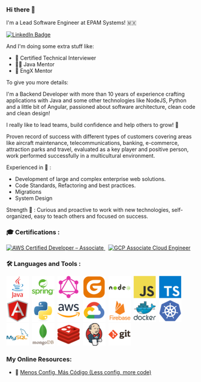 ### Hi there 👋
I'm a Lead Software Engineer at EPAM Systems! 🇲🇽

<div id="badges">
  <a href="https://www.linkedin.com/in/daniel-rojas/">
    <img src="https://img.shields.io/badge/LinkedIn-blue?style=for-the-badge&logo=linkedin&logoColor=white" alt="LinkedIn Badge"/>
  </a>  
</div>

And I'm doing some extra stuff like:
- 🏅 Certified Technical Interviewer 
- 👨‍🏫 Java Mentor
- 💫 EngX Mentor

To give you more details: 

I'm a Backend Developer with more than 10 years of experience crafting applications with Java and some other technologies like NodeJS, Python and a little bit of Angular, passioned about software architecture, clean code and clean design!

I really like to lead teams, build confidence and help others to grow! 🌱

Proven record of success with different types of customers covering areas like aircraft maintenance, telecommunications, banking, e-commerce, attraction parks and travel, evaluated as a key player and positive person, work performed successfully in a multicultural environment.

Experienced in 🚀 :
- Development of large and complex enterprise web solutions.
- Code Standards, Refactoring and best practices.
- Migrations
- System Design

Strength 💪 : Curious and proactive to work with new technologies, self-organized, easy to teach others and focused on success.

### 🎓 Certifications :
<div>
  <a href="https://www.credly.com/badges/621e2f38-235e-4dd1-842b-f58af304c33d">
    <img src="https://images.credly.com/size/340x340/images/b9feab85-1a43-4f6c-99a5-631b88d5461b/image.png" title="AWS Certified Developer – Associate" alt="AWS Certified Developer – Associate" width="140" height="140"/>
  </a>&nbsp;
  <a href="https://www.credential.net/dd5ad3c5-90e5-42db-966d-10143efe8b5a">
    <img src="https://templates.images.credential.net/16590187933301617801540872729153.png" title="GCP Associate Cloud Engineer" alt="GCP Associate Cloud Engineer" width="140" height="140"/></a>&nbsp;
</div>

### :hammer_and_wrench: Languages and Tools :

<div>
  <img src="https://github.com/devicons/devicon/blob/master/icons/java/java-original-wordmark.svg" title="Java" alt="Java" width="60" height="60"/>&nbsp;
  <img src="https://github.com/devicons/devicon/blob/master/icons/spring/spring-original-wordmark.svg" title="Spring" alt="Spring" width="60" height="60"/>&nbsp;
  <img src="https://github.com/devicons/devicon/blob/master/icons/graphql/graphql-plain.svg" title="GraphQL" alt="GraphQL" width="60" height="60"/>&nbsp;
   <img src="https://github.com/devicons/devicon/blob/master/icons/gatling/gatling-plain.svg" title="Gatling" alt="Gatling" width="60" height="60"/>&nbsp;
    <img src="https://github.com/devicons/devicon/blob/master/icons/nodejs/nodejs-original-wordmark.svg" title="NodeJS" alt="NodeJS" width="60" height="60"/>&nbsp;
  <img src="https://github.com/devicons/devicon/blob/master/icons/javascript/javascript-original.svg" title="JavaScript" alt="JavaScript" width="60" height="60"/>&nbsp;
    <img src="https://github.com/devicons/devicon/blob/master/icons/typescript/typescript-original.svg" title="TypeScript" alt="TypeScript" width="60" height="60"/>&nbsp;
    <img src="https://github.com/devicons/devicon/blob/master/icons/angularjs/angularjs-original.svg" title="Angular" **alt="Angular" width="60" height="60"/>&nbsp;
    <img src="https://github.com/devicons/devicon/blob/master/icons/python/python-original.svg" title="Python" alt="Python" width="60" height="60"/>&nbsp;
  <img src="https://github.com/devicons/devicon/blob/master/icons/amazonwebservices/amazonwebservices-original-wordmark.svg" title="AWS" alt="AWS" width="60" height="60"/>&nbsp;
  <img src="https://github.com/devicons/devicon/blob/master/icons/googlecloud/googlecloud-original.svg" title="GCP" alt="GCP" width="60" height="60"/>&nbsp;
    <img src="https://github.com/devicons/devicon/blob/master/icons/firebase/firebase-plain-wordmark.svg" title="Firebase" alt="Firebase" width="60" height="60"/>&nbsp;
  <img src="https://github.com/devicons/devicon/blob/master/icons/docker/docker-original-wordmark.svg" title="Docker" **alt="Docker" width="60" height="60"/>&nbsp;
    <img src="https://github.com/devicons/devicon/blob/master/icons/kubernetes/kubernetes-plain.svg" title="Kubernetes" **alt="Kubernetes" width="60" height="60"/>&nbsp;
      <img src="https://github.com/devicons/devicon/blob/master/icons/mysql/mysql-original-wordmark.svg" title="MySQL" **alt="MySQL" width="60" height="60"/>&nbsp;
        <img src="https://github.com/devicons/devicon/blob/master/icons/mongodb/mongodb-original-wordmark.svg" title="MongoDb" **alt="MongoDb" width="60" height="60"/>&nbsp;
          <img src="https://github.com/devicons/devicon/blob/master/icons/redis/redis-original.svg" title="Redis" **alt="Redis" width="60" height="60"/>&nbsp;
    <img src="https://github.com/devicons/devicon/blob/master/icons/jenkins/jenkins-original.svg" title="Jenkins" **alt="Jenkins" width="60" height="60"/>&nbsp;
  <img src="https://github.com/devicons/devicon/blob/master/icons/git/git-original-wordmark.svg" title="Git" **alt="Git" width="60" height="60"/>
</div>

### My Online Resources:
- 🎥 [Menos Config, Más Código (Less config, more code)](https://www.youtube.com/watch?v=xLZurD0hwl8)

